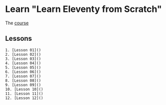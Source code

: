 # Learn "Learn Eleventy from Scratch"

The [course](https://piccalil.li/course/learn-eleventy-from-scratch/?campaign=YB0HOENA)

## Lessons

    1. [Lesson 01]()
    2. [Lesson 02]()
    3. [Lesson 03]()
    4. [Lesson 04]()
    5. [Lesson 05]()
    6. [Lesson 06]()
    7. [Lesson 07]()
    8. [Lesson 08]()
    9. [Lesson 09]()
    10. [Lesson 10]()
    11. [Lesson 11]()
    12. [Lesson 12]()

